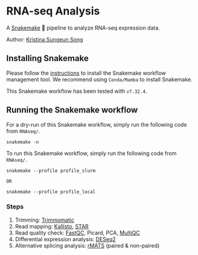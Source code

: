 # RNA-seq Analysis
A [Snakemake](https://snakemake.readthedocs.io/en/stable/) 🐍 pipeline to analyze RNA-seq expression data.

Author: [Kristina Sungeun Song](mailto:kristina.song@usherbrooke.ca)

## Installing Snakemake
Please follow the [instructions](https://snakemake.readthedocs.io/en/stable/getting_started/installation.html) to install the Snakemake workflow management tool. We recommend using `Conda/Mamba` to install Snakemake.

This Snakemake workflow has been tested with `v7.32.4`.

## Running the Snakemake workflow
For a dry-run of this Snakemake workflow, simply run the following code from `RNAseq/`.
```
snakemake -n
```
To run this Snakemake workflow, simply run the following code from `RNAseq/`.
```
snakemake --profile profile_slurm

OR

snakemake --profile profile_local
```

### Steps
1. Trimming: [Trimmomatic](http://www.usadellab.org/cms/?page=trimmomatic)
2. Read mapping: [Kallisto](https://pachterlab.github.io/kallisto/), [STAR](https://www.ncbi.nlm.nih.gov/pmc/articles/PMC3530905/)
3. Read quality check: [FastQC](https://www.bioinformatics.babraham.ac.uk/projects/fastqc/), Picard, PCA, [MultiQC](https://multiqc.info/docs/)
4. Differential expression analysis: [DESeq2](https://www.bioconductor.org/packages/release/bioc/vignettes/DESeq2/inst/doc/DESeq2.html)
5. Alternative splicing analysis: [rMATS](https://rnaseq-mats.sourceforge.io/) (paired & non-paired)